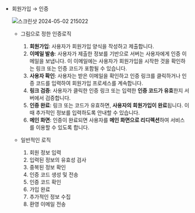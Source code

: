 - 회원가입 → 인증
    
    ![스크린샷 2024-05-02 215022](https://github.com/InitTester/2024-study/assets/143479869/6243cef0-ce73-4411-8dd7-4f698098c34d)

    
    - 그림으로 정한 인증로직
        1. **회원가입**: 사용자가 회원가입 양식을 작성하고 제출합니다.
        2. **이메일 발송**: 사용자가 제출한 정보를 기반으로 서버는 사용자에게 인증 이메일을 보냅니다. 이 이메일에는 사용자가 회원가입을 시작한 것을 확인하는 링크 또는 인증 코드가 포함될 수 있습니다.
        3. **사용자 확인**: 사용자는 받은 이메일을 확인하고 인증 링크를 클릭하거나 인증 코드를 입력하여 회원가입 프로세스를 계속합니다.
        4. **링크 검증**: 사용자가 클릭한 인증 링크 또는 입력한 **인증 코드가 유효**한지 서버에서 검증합니다.
        5. **인증 완료**: 링크 또는 코드가 유효하면, **사용자의 회원가입이 완료**됩니다. 이때 추가적인 정보를 입력하도록 안내할 수 있습니다.
        6. **메인 화면**: 인증이 완료되면 사용자를 **메인 화면으로 리디렉션**하여 서비스를 이용할 수 있도록 합니다.
        
    - 일반적인 로직
        1. 회원 정보 입력
        2. 입력된 정보의 유효성 검사
        3. 중복된 정보 확인
        4. 인증 코드 생성 및 전송
        5. 인증 코드 확인
        6. 가입 완료
        7. 추가적인 정보 수집
        8. 환영 이메일 전송

